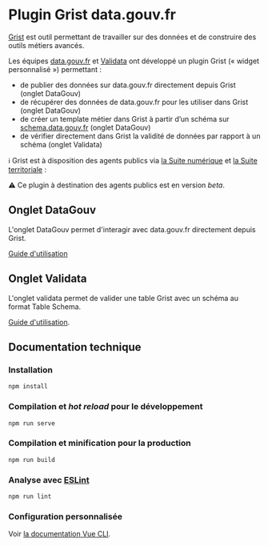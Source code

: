 # Plugin Grist data.gouv.fr

[Grist](https://www.getgrist.com/) est outil permettant de travailler sur des données et de construire des outils métiers avancés.

Les équipes [data.gouv.fr](https://data.gouv.fr/) et [Validata](https://validata.fr/) ont développé un plugin Grist (« widget personnalisé ») permettant :

* de publier des données sur data.gouv.fr directement depuis Grist (onglet DataGouv)
* de récupérer des données de data.gouv.fr pour les utiliser dans Grist  (onglet DataGouv)
* de créer un template métier dans Grist à partir d’un schéma sur [schema.data.gouv.fr](https://schema.data.gouv.fr/)  (onglet DataGouv)
* de vérifier directement dans Grist la validité de données par rapport à un schéma (onglet Validata)

ℹ️ Grist est à disposition des agents publics via [la Suite numérique](https://lasuite.numerique.gouv.fr/) et [la Suite territoriale](https://suiteterritoriale.anct.gouv.fr/) :

⚠️ Ce plugin à destination des agents publics est en version _beta_.

## Onglet DataGouv

L'onglet DataGouv permet d'interagir avec data.gouv.fr directement depuis Grist.

[Guide d'utilisation](./docs/datagouv.md)

## Onglet Validata

L'onglet validata permet de valider une table Grist avec un schéma au format Table Schema. 

[Guide d'utilisation](./docs/validata.md).

## Documentation technique

### Installation

```
npm install
```

### Compilation et _hot reload_ pour le développement

```
npm run serve
```

### Compilation et minification pour la production

```
npm run build
```

### Analyse avec [ESLint](https://eslint.org/)
```
npm run lint
```

### Configuration personnalisée

Voir [la documentation Vue CLI](https://cli.vuejs.org/config/).
